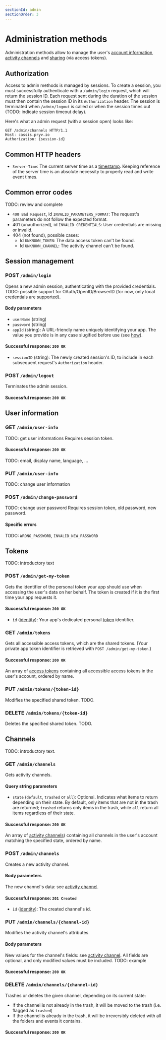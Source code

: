 ```yaml
---
sectionId: admin
sectionOrder: 3
---
```


# Administration methods

Administration methods allow to manage the user's [account information](#admin-user), [activity channels](#admin-channels) and [sharing](#admin-tokens) (via access tokens).


## Authorization

Access to admin methods is managed by sessions. To create a session, you must successfully authenticate with a `/admin/login` request, which will return the session ID. Each request sent during the duration of the session must then contain the session ID in its `Authorization` header. The session is terminated when `/admin/logout` is called or when the session times out (TODO: indicate session timeout delay).

Here's what an admin request (with a session open) looks like:
```http
GET /admin/channels HTTP/1.1
Host: cassis.pryv.io
Authorization: {session-id}
```


## Common HTTP headers

- `Server-Time`: The current server time as a [timestamp](#data-types-timestamp). Keeping reference of the server time is an absolute necessity to properly read and write event times.


## Common error codes

TODO: review and complete

- `400 Bad Request`, id `INVALID_PARAMETERS_FORMAT`: The request's parameters do not follow the expected format.
- 401 (unauthorized), id `INVALID_CREDENTIALS`: User credentials are missing or invalid.
- 404 (not found), possible cases:
	- Id `UNKNOWN_TOKEN`: The data access token can't be found.
	- Id `UNKNOWN_CHANNEL`: The activity channel can't be found.



## <a id="admin-session"></a>Session management


### POST `/admin/login`

Opens a new admin session, authenticating with the provided credentials. TODO: possible support for OAuth/OpenID/BrowserID (for now, only local credentials are supported).

#### Body parameters

- `userName` (string)
- `password` (string)
- `appId` (string): A URL-friendly name uniquely identifying your app. The value you provide is in any case slugified before use (see [how](https://github.com/dodo/node-slug/blob/master/src/slug.coffee)).


#### Successful response: `200 OK`

- `sessionID` (string): The newly created session's ID, to include in each subsequent request's `Authorization` header.


### POST `/admin/logout`

Terminates the admin session.

#### Successful response: `200 OK`


## <a id="admin-user"></a>User information


### GET `/admin/user-info`

TODO: get user informations
Requires session token.

#### Successful response: `200 OK`

TODO: email, display name, language, ...


### PUT `/admin/user-info`

TODO: change user information


### POST `/admin/change-password`

TODO: change user password
Requires session token, old password, new password.

#### Specific errors

TODO: `WRONG_PASSWORD`, `INVALID_NEW_PASSWORD`


## <a id="admin-tokens"></a>Tokens

TODO: introductory text


### POST `/admin/get-my-token`

Gets the identifier of the personal token your app should use when accessing the user's data on her behalf. The token is created if it is the first time your app requests it.

#### Successful response: `200 OK`

- `id` ([identity](#data-types-identity)): Your app's dedicated personal [token](#data-types-token) identifier.


### GET `/admin/tokens`

Gets all accessible access tokens, which are the shared tokens. (Your private app token identifier is retrieved with `POST /admin/get-my-token`.)

#### Successful response: `200 OK`

An array of [access tokens](#data-types-token) containing all accessible access tokens in the user's account, ordered by name.


### PUT `/admin/tokens/{token-id}`

Modifies the specified shared token. TODO.


### DELETE `/admin/tokens/{token-id}`

Deletes the specified shared token. TODO.


## <a id="admin-channels"></a>Channels

TODO: introductory text.


### GET `/admin/channels`

Gets activity channels.

#### Query string parameters

- `state` (`default`, `trashed` or `all`): Optional. Indicates what items to return depending on their state. By default, only items that are not in the trash are returned; `trashed` returns only items in the trash, while `all` return all items regardless of their state.

#### Successful response: `200 OK`

An array of [activity channels](#data-types-channel)) containing all channels in the user's account matching the specified state, ordered by name.


### POST `/admin/channels`

Creates a new activity channel.

#### Body parameters

The new channel's data: see [activity channel](#data-types-channel).

#### Successful response: `201 Created`

- `id` ([identity](#data-types-identity)): The created channel's id.


### PUT `/admin/channels/{channel-id}`

Modifies the activity channel's attributes.

#### Body parameters

New values for the channel's fields: see [activity channel](#data-types-channel). All fields are optional, and only modified values must be included. TODO: example

#### Successful response: `200 OK`


### DELETE `/admin/channels/{channel-id}`

Trashes or deletes the given channel, depending on its current state:

- If the channel is not already in the trash, it will be moved to the trash (i.e. flagged as `trashed`)
- If the channel is already in the trash, it will be irreversibly deleted with all the folders and events it contains.

#### Successful response: `200 OK`
